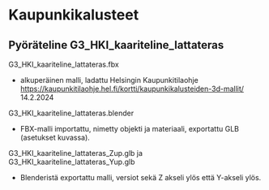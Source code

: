 

# Kaupunkikalusteet

## Pyöräteline G3_HKI_kaariteline_lattateras

G3_HKI_kaariteline_lattateras.fbx
- alkuperäinen malli, ladattu Helsingin Kaupunkitilaohje https://kaupunkitilaohje.hel.fi/kortti/kaupunkikalusteiden-3d-mallit/ 14.2.2024

G3_HKI_kaariteline_lattateras.blender
- FBX-malli importattu, nimetty objekti ja materiaali, exportattu GLB (asetukset kuvassa).

G3_HKI_kaariteline_lattateras_Zup.glb ja G3_HKI_kaariteline_lattateras_Yup.glb
- Blenderistä exportattu malli, versiot sekä Z akseli ylös että Y-akseli ylös.

